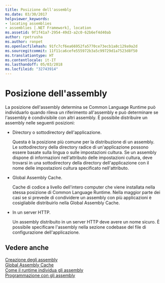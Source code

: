 ```yaml
---
title: Posizione dell'assembly
ms.date: 03/30/2017
helpviewer_keywords:
- locating assemblies
- assemblies [.NET Framework], location
ms.assetid: 9f1f41a7-2954-49d3-a2c0-62b6ef4d40ab
author: rpetrusha
ms.author: ronpet
ms.openlocfilehash: 91fc7cf6ea66952fa5770ce73ecb1a8c129a9a2d
ms.sourcegitcommit: 11f11ca6cefe555972b3a5c99729d1a7523d8f50
ms.translationtype: HT
ms.contentlocale: it-IT
ms.lasthandoff: 05/03/2018
ms.locfileid: "32743914"
---
```

# <a name="assembly-location"></a>Posizione dell'assembly
La posizione dell'assembly determina se Common Language Runtime può individuarlo quando rileva un riferimento all'assembly e può determinare se l'assembly è condivisibile con altri assembly. È possibile distribuire un assembly nelle seguenti posizioni:  
  
-   Directory o sottodirectory dell'applicazione.  
  
     Questa è la posizione più comune per la distribuzione di un assembly. Le sottodirectory della directory radice di un'applicazione possono essere basate sulla lingua o sulle impostazioni cultura. Se un assembly dispone di informazioni nell'attributo delle impostazioni cultura, deve trovarsi in una sottodirectory della directory dell'applicazione con il nome delle impostazioni cultura specificato nell'attributo.  
  
-   Global Assembly Cache.  
  
     Cache di codice a livello dell'intero computer che viene installata nella stessa posizione di Common Language Runtime. Nella maggior parte dei casi se si prevede di condividere un assembly con più applicazioni è cosigliabile distribuirlo nella Global Assembly Cache.  
  
-   In un server HTTP.  
  
     Un assembly distribuito in un server HTTP deve avere un nome sicuro. È possibile specificare l'assembly nella sezione codebase del file di configurazione dell'applicazione.  
  
## <a name="see-also"></a>Vedere anche  
 [Creazione degli assembly](../../../docs/framework/app-domains/create-assemblies.md)  
 [Global Assembly Cache](../../../docs/framework/app-domains/gac.md)  
 [Come il runtime individua gli assembly](../../../docs/framework/deployment/how-the-runtime-locates-assemblies.md)  
 [Programmazione con gli assembly](../../../docs/framework/app-domains/programming-with-assemblies.md)
